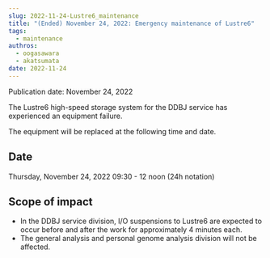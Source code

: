 ```yaml
---
slug: 2022-11-24-Lustre6_maintenance
title: "(Ended) November 24, 2022: Emergency maintenance of Lustre6"
tags:
  - maintenance
authros:
  - oogasawara
  - akatsumata
date: 2022-11-24
---
```


Publication date: November 24, 2022


The Lustre6 high-speed storage system for the DDBJ service has experienced an equipment failure.

The equipment will be replaced at the following time and date.


## Date

Thursday, November 24, 2022 09:30 - 12 noon (24h notation)


## Scope of impact

- In the DDBJ service division, I/O suspensions to Lustre6 are expected to occur before and after the work for approximately 4 minutes each.
- The general analysis and personal genome analysis division will not be affected.
